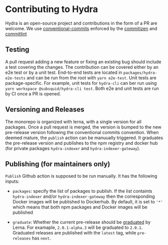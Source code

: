 # Contributing to Hydra

Hydra is an open-source project and contributions in the form of a PR are welcome. We use [conventional-commits](https://www.conventionalcommits.org/en/v1.0.0/) enforced by the [commitizen](https://github.com/commitizen) and [commitlint](https://commitlint.js.org/#/)

## Testing

A pull request adding a new feature or fixing an existing bug should include a test covering the changes. The contribution can be covered either by an e2e test or by  a unit test. End-to-end tests are located in `packages/hydra-e2e-tests` and can be run from the root with `yarn e2e-test`. Unit tests are package-specific. For example, unit tests for `hydra-cli` can ber run using `yarn workspace @subsquid/hydra-cli test`. Both e2e and unit tests are run by CI once a PR is opened.

## Versioning and Releases

The monorepo is organized with lerna, with a single version for all packages. Once a pull request is merged, the version is bumped to the new pre-release version following the conventional commits convention. When deemed mature, the `publish` action can be manuually triggered. It graduates the pre-release version and publishes to the npm registry and docker hub (for private packages `hydra-indexer` and `hydra-indexer-gateway`).

## Publishing (for maintainers only)

`Publish` Github action is supposed to be run manually. It has the following inputs:

- `packages`: specify the list of packages to publish. If the list containts `hydra-indexer` and/or `hydra-indexer-gateway` then the corresponding Docker images will be published to Dockerhub. By default, it is set to `'*'` which means that both npm packages and Docker images will be published

- `graduate`: Whether the current pre-release should be [graduated](https://github.com/lerna/lerna/blob/main/commands/version/README.md#--conventional-graduate) by Lerna. For examaple, `2.0.1-alpha.3` will be graduated to `2.0.1`. Graduated releases are published with the `latest` tag, while `pre-releases` has `next`.
